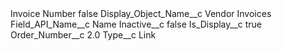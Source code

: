 <?xml version="1.0" encoding="UTF-8"?>
<CustomMetadata xmlns="http://soap.sforce.com/2006/04/metadata" xmlns:xsi="http://www.w3.org/2001/XMLSchema-instance" xmlns:xsd="http://www.w3.org/2001/XMLSchema">
    <label>Invoice Number</label>
    <protected>false</protected>
    <values>
        <field>Display_Object_Name__c</field>
        <value xsi:type="xsd:string">Vendor Invoices</value>
    </values>
    <values>
        <field>Field_API_Name__c</field>
        <value xsi:type="xsd:string">Name</value>
    </values>
    <values>
        <field>Inactive__c</field>
        <value xsi:type="xsd:boolean">false</value>
    </values>
    <values>
        <field>Is_Display__c</field>
        <value xsi:type="xsd:boolean">true</value>
    </values>
    <values>
        <field>Order_Number__c</field>
        <value xsi:type="xsd:double">2.0</value>
    </values>
    <values>
        <field>Type__c</field>
        <value xsi:type="xsd:string">Link</value>
    </values>
</CustomMetadata>
